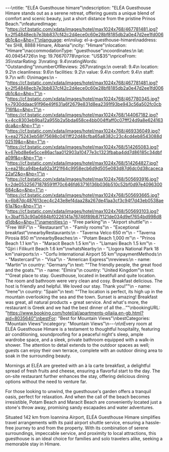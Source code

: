 ---\ntitle: "ELÉA Guesthouse himare"\ndescription: "ELÉA Guesthouse Himare stands out as a serene retreat, offering guests a unique blend of comfort and scenic beauty, just a short distance from the pristine Prinos Beach."\nfeaturedImage: "https://cf.bstatic.com/xdata/images/hotel/max1024x768/467781481.jpg?k=2f54848ecb7e3bb837cf42c2d4ece0c60e28bf8185db2a0e47d2ee1fd006db1c&o=&hp=1"\nlanguage: en\nslug: el-a-guesthouse-himare\naddress: "ex SH8, 8888 Himare, Albania"\ncity: "Himare"\nlocation: "Himare"\naccommodationType: "guesthouse"\ncoordinates:\n  lat: 40.09454726\n  lng: 19.76670778\nprice: "US$35"\npriceFrom: 35\nstarRating: 3\nrating: 9.4\nratingWords: "Outstanding"\nnumberOfReviews: 267\nratings:\n  overall: 9.4\n  location: 9.2\n  cleanliness: 9.6\n  facilities: 9.2\n  value: 9.4\n  comfort: 9.4\n  staff: 9.7\n  wifi: 0\nimages:\n  - "https://cf.bstatic.com/xdata/images/hotel/max1024x768/467781481.jpg?k=2f54848ecb7e3bb837cf42c2d4ece0c60e28bf8185db2a0e47d2ee1fd006db1c&o=&hp=1"\n  - "https://cf.bstatic.com/xdata/images/hotel/max1024x768/467780345.jpg?k=7930ddaac91f96e49f631a6f2679e831d8ea2391f93be943c56a502fc0cb716f&o=&hp=1"\n  - "https://cf.bstatic.com/xdata/images/hotel/max1024x768/144067182.jpg?k=4cc8303eb9ba12a955b2a5bda658ce4bb004ffaff0c07fff24d9a8e624163dca&o=&hp=1"\n  - "https://cf.bstatic.com/xdata/images/hotel/max1024x768/469336049.jpg?k=ea275243eb58f75698c0411ff22d48cfba65a8382c23c4cd4eb8543088d02519&o=&hp=1"\n  - "https://cf.bstatic.com/xdata/images/hotel/max1024x768/514265083.jpg?k=67ebd8e6e5cce86ac1aa012903a10477e3c1323fbaba4dd7d86185c34dbfa09f&o=&hp=1"\n  - "https://cf.bstatic.com/xdata/images/hotel/max1024x768/514264827.jpg?k=ea218ca94be4a92a3f21f64c9958ecb6d9d505e083d87d6dc0d38caceca22af2&o=&hp=1"\n  - "https://cf.bstatic.com/xdata/images/hotel/max1024x768/505693916.jpg?k=2de05325671878591ff70c646fd63716136b036b510c52bf0d97e4096300684c&o=&hp=1"\n  - "https://cf.bstatic.com/xdata/images/hotel/max1024x768/505693665.jpg?k=6b87dc487613cec4c243e8ef4daa28a267de41aa3cf3c94f7d43eb0538ae61a7&o=&hp=1"\n  - "https://cf.bstatic.com/xdata/images/hotel/max1024x768/505693103.jpg?k=3baf153c90a0684bf0226141a76746f89b87f121de034d9ef7654bd998d8d1db&o=&hp=1"\namenities:\n  - "Free parking"\n  - "Airport shuttle"\n  - "Free WiFi"\n  - "Restaurant"\n  - "Family rooms"\n  - "Exceptional breakfast"\nnearbyRestaurants:\n  - "Taverna Velco 650 m"\n  - "Taverna Pirosia 850 m"\nnearbyBeaches:\n  - "Potam Beach 1,000 m"\n  - "Prinos Beach 1.1 km"\n  - "Maracit Beach 1.5 km"\n  - "Llamani Beach 1.5 km"\n  - "Gjiri i Filikurit Beach 1.6 km"\nwhatsNearby:\n  - "Llogora National Park 18 km"\nairports:\n  - "Corfu International Airport 55 km"\npaymentMethods:\n  - "Mastercard"\n  - "Visa"\n  - "American Express"\nreviews:\n  - name: "Martin"\n    country: "Germany"\n    text: "“The friendly people, the great food and the goats.”"\n  - name: "Elmira"\n    country: "United Kingdom"\n    text: "“Great place to stay. Guesthouse, located in beatifull and quite location. The room and bathroom were very clean and cosy.
Breakfast delicious. The host is friendly and helpful. We loved our stay. Thank you!”"\n  - name: "Irene"\n    country: "Spain"\n    text: "“The location is perfect, its high up in the mountain overlooking the sea and the town. Sunset is amazing! Breakfast was great, all natural products + great service. And what's more, the restaurant is Greek and we had the best dinner of all the...”"\nbookingURL: "https://www.booking.com/hotel/al/apartments-pllajia.en-gb.html?aid=8035640"\nbestFor: "Best for Mountain Views"\nbestCategories: "Mountain Views"\ncategory: "Mountain Views"\n---\n\nEvery room at ELÉA Guesthouse Himare is a testament to thoughtful hospitality, featuring air conditioning, soundproofing for a peaceful night's sleep, ample wardrobe space, and a sleek, private bathroom equipped with a walk-in shower. The attention to detail extends to the outdoor spaces as well; guests can enjoy their own terrace, complete with an outdoor dining area to soak in the surrounding beauty.

Mornings at ELÉA are greeted with an à la carte breakfast, a delightful spread of fresh fruits and cheese, ensuring a flavorful start to the day. The on-site restaurant further enhances the stay, offering delicious dining options without the need to venture far.

For those looking to unwind, the guesthouse's garden offers a tranquil oasis, perfect for relaxation. And when the call of the beach becomes irresistible, Potam Beach and Maracit Beach are conveniently located just a stone's throw away, promising sandy escapades and water adventures.

Situated 142 km from Ioannina Airport, ELÉA Guesthouse Himare simplifies travel arrangements with its paid airport shuttle service, ensuring a hassle-free journey to and from the property. With its combination of serene surroundings, impeccable service, and proximity to local attractions, this guesthouse is an ideal choice for families and solo travelers alike, seeking a memorable stay in Himare.